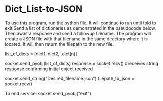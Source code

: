 # Dict_List-to-JSON
To use this program, run the python file. It will continue to run until told to exit
Send a list of dictionaries as demonstrated in the pseudocode below.
Then await a response and send a followup filename.
The program will create a JSON file with that filename in the same directory where it is located.
It will then return the filepath to the new file.

list_of_dicts = [dict1, dict2,..dict(n)]

socket.send_pyobj(list_of_dicts)
response = socket.recv() #receives string response confirming initial object received

socket.send_string("Desired_filename.json")
filepath_to_json = socket.recv()

To end service:
socket.send_pyobj("exit")
